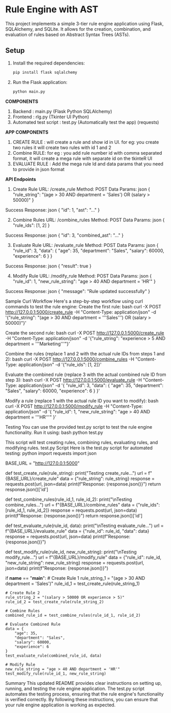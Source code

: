 # Rule Engine with AST

This project implements a simple 3-tier rule engine application using Flask, SQLAlchemy, and SQLite. It allows for the creation, combination, and evaluation of rules based on Abstract Syntax Trees (ASTs).

## Setup

1. Install the required dependencies:

   ```bash
   pip install flask sqlalchemy
   ```

2. Run the Flask application:
   ```bash
   python main.py
   ```

**COMPONENTS**

1. Backend : main.py (Flask Python SQLAlchemy)
2. Frontend : rlg.py (Tkinter UI Python)
3. Automated test script : test.py (Automatically test the app) (requests)

**APP COMPONENTS**

1. CREATE RULE : will create a rule and show id in UI. for eg: you create two rules it will create two rules with id 1 and 2
2. Combine RULE: for eg : you add rule number id with comma separated format, it will create a mega rule with separate id on the tkinteR UI
3. EVALUATE RULE : Add the mega rule Id and data params that you need to provide in json format

**API Endpoints**

1. Create Rule
   URL: /create_rule
   Method: POST
   Data Params:
   json
   {
   "rule_string": "(age > 30 AND department = 'Sales') OR (salary > 50000)"
   }

Success Response:
json
{
"id": 1,
"ast": "..."
}

2. Combine Rules
   URL: /combine_rules
   Method: POST
   Data Params:
   json
   {
   "rule_ids": [1, 2]
   }

Success Response:
json
{
"id": 3,
"combined_ast": "..."
}

3. Evaluate Rule
   URL: /evaluate_rule
   Method: POST
   Data Params:
   json
   {
   "rule_id": 3,
   "data": {
   "age": 35,
   "department": "Sales",
   "salary": 60000,
   "experience": 6
   }
   }

Success Response:
json
{
"result": true
}

4. Modify Rule
   URL: /modify_rule
   Method: POST
   Data Params:
   json
   {
   "rule_id": 1,
   "new_rule_string": "age > 40 AND department = 'HR'"
   }

Success Response:
json
{
"message": "Rule updated successfully"
}

Sample Curl Workflow
Here's a step-by-step workflow using curl commands to test the rule engine:
Create the first rule:
bash
curl -X POST http://127.0.0.1:5000/create_rule -H "Content-Type: application/json" -d '{"rule_string": "(age > 30 AND department = '\''Sales'\'') OR (salary > 50000)"}'

Create the second rule:
bash
curl -X POST http://127.0.0.1:5000/create_rule -H "Content-Type: application/json" -d '{"rule_string": "experience > 5 AND department = '\''Marketing'\''"}'

Combine the rules (replace 1 and 2 with the actual rule IDs from steps 1 and 2):
bash
curl -X POST http://127.0.0.1:5000/combine_rules -H "Content-Type: application/json" -d '{"rule_ids": [1, 2]}'

Evaluate the combined rule (replace 3 with the actual combined rule ID from step 3):
bash
curl -X POST http://127.0.0.1:5000/evaluate_rule -H "Content-Type: application/json" -d '{
"rule_id": 3,
"data": {
"age": 35,
"department": "Sales",
"salary": 60000,
"experience": 6
}
}'

Modify a rule (replace 1 with the actual rule ID you want to modify):
bash
curl -X POST http://127.0.0.1:5000/modify_rule -H "Content-Type: application/json" -d '{
"rule_id": 1,
"new_rule_string": "age > 40 AND department = '\''HR'\''"
}'

Testing
You can use the provided test.py script to test the rule engine functionality. Run it using:
bash
python test.py

This script will test creating rules, combining rules, evaluating rules, and modifying rules.
test.py Script
Here is the test.py script for automated testing:
python
import requests
import json

BASE_URL = "http://127.0.0.1:5000"

def test_create_rule(rule_string):
print("Testing create_rule...")
url = f"{BASE_URL}/create_rule"
data = {"rule_string": rule_string}
response = requests.post(url, json=data)
print(f"Response: {response.json()}")
return response.json()['id']

def test_combine_rules(rule_id_1, rule_id_2):
print("\nTesting combine_rules...")
url = f"{BASE_URL}/combine_rules"
data = {"rule_ids": [rule_id_1, rule_id_2]}
response = requests.post(url, json=data)
print(f"Response: {response.json()}")
return response.json()['id']

def test_evaluate_rule(rule_id, data):
print("\nTesting evaluate_rule...")
url = f"{BASE_URL}/evaluate_rule"
data = {"rule_id": rule_id, "data": data}
response = requests.post(url, json=data)
print(f"Response: {response.json()}")

def test_modify_rule(rule_id, new_rule_string):
print("\nTesting modify_rule...")
url = f"{BASE_URL}/modify_rule"
data = {"rule_id": rule_id, "new_rule_string": new_rule_string}
response = requests.post(url, json=data)
print(f"Response: {response.json()}")

if **name** == "**main**": # Create Rule 1
rule_string_1 = "(age > 30 AND department = 'Sales')"
rule_id_1 = test_create_rule(rule_string_1)

    # Create Rule 2
    rule_string_2 = "(salary > 50000 OR experience > 5)"
    rule_id_2 = test_create_rule(rule_string_2)

    # Combine Rules
    combined_rule_id = test_combine_rules(rule_id_1, rule_id_2)

    # Evaluate Combined Rule
    data = {
        "age": 35,
        "department": "Sales",
        "salary": 60000,
        "experience": 6
    }
    test_evaluate_rule(combined_rule_id, data)

    # Modify Rule
    new_rule_string = "age > 40 AND department = 'HR'"
    test_modify_rule(rule_id_1, new_rule_string)

Summary
This updated README provides clear instructions on setting up, running, and testing the rule engine application. The test.py script automates the testing process, ensuring that the rule engine's functionality is verified correctly. By following these instructions, you can ensure that your rule engine application is working as expected.
